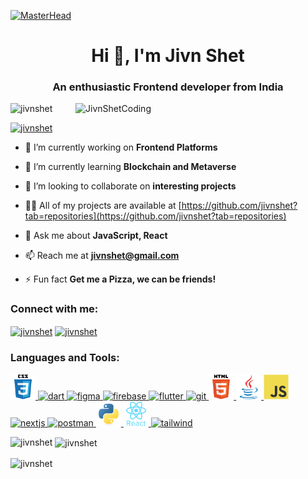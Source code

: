 [![MasterHead](https://i.postimg.cc/x1XJgDg4/3qMg.gif)](https://github.com/jivnshet)
<h1 align="center">Hi 👋, I'm Jivn Shet</h1>
<h3 align="center">An enthusiastic Frontend developer from India</h3>
<img align="right" width="400" src="https://i.postimg.cc/R0KCYPc9/image.gif" alt="JivnShetCoding" />

<p align="left"> <img src="https://komarev.com/ghpvc/?username=jivnshet&label=Profile%20views&color=0e75b6&style=flat" alt="jivnshet" /> </p>

<p align="left"> <a href="https://twitter.com/jivnshet" target="blank"><img src="https://img.shields.io/twitter/follow/jivnshet?logo=twitter&style=for-the-badge" alt="jivnshet" /></a> </p>

- 🔭 I’m currently working on **Frontend Platforms**

- 🌱 I’m currently learning **Blockchain and Metaverse**

- 👯 I’m looking to collaborate on **interesting projects**

- 👨‍💻 All of my projects are available at [https://github.com/jivnshet?tab=repositories](https://github.com/jivnshet?tab=repositories)

- 💬 Ask me about **JavaScript, React**

- 📫 Reach me at **jivnshet@gmail.com**

- ⚡ Fun fact **Get me a Pizza, we can be friends!**

<h3 align="left">Connect with me:</h3>
<p align="left">
<a href="https://twitter.com/jivnshet" target="blank"><img align="center" src="https://raw.githubusercontent.com/rahuldkjain/github-profile-readme-generator/master/src/images/icons/Social/twitter.svg" alt="jivnshet" height="30" width="40" /></a>
<a href="https://linkedin.com/in/jivnshet" target="blank"><img align="center" src="https://raw.githubusercontent.com/rahuldkjain/github-profile-readme-generator/master/src/images/icons/Social/linked-in-alt.svg" alt="jivnshet" height="30" width="40" /></a>
</p>

<h3 align="left">Languages and Tools:</h3>
<p align="left"> <a href="https://www.w3schools.com/css/" target="_blank" rel="noreferrer"> <img src="https://raw.githubusercontent.com/devicons/devicon/master/icons/css3/css3-original-wordmark.svg" alt="css3" width="40" height="40"/> </a> <a href="https://dart.dev" target="_blank" rel="noreferrer"> <img src="https://www.vectorlogo.zone/logos/dartlang/dartlang-icon.svg" alt="dart" width="40" height="40"/> </a> <a href="https://www.figma.com/" target="_blank" rel="noreferrer"> <img src="https://www.vectorlogo.zone/logos/figma/figma-icon.svg" alt="figma" width="40" height="40"/> </a> <a href="https://firebase.google.com/" target="_blank" rel="noreferrer"> <img src="https://www.vectorlogo.zone/logos/firebase/firebase-icon.svg" alt="firebase" width="40" height="40"/> </a> <a href="https://flutter.dev" target="_blank" rel="noreferrer"> <img src="https://www.vectorlogo.zone/logos/flutterio/flutterio-icon.svg" alt="flutter" width="40" height="40"/> </a> <a href="https://git-scm.com/" target="_blank" rel="noreferrer"> <img src="https://www.vectorlogo.zone/logos/git-scm/git-scm-icon.svg" alt="git" width="40" height="40"/> </a> <a href="https://www.w3.org/html/" target="_blank" rel="noreferrer"> <img src="https://raw.githubusercontent.com/devicons/devicon/master/icons/html5/html5-original-wordmark.svg" alt="html5" width="40" height="40"/> </a> <a href="https://www.java.com" target="_blank" rel="noreferrer"> <img src="https://raw.githubusercontent.com/devicons/devicon/master/icons/java/java-original.svg" alt="java" width="40" height="40"/> </a> <a href="https://developer.mozilla.org/en-US/docs/Web/JavaScript" target="_blank" rel="noreferrer"> <img src="https://raw.githubusercontent.com/devicons/devicon/master/icons/javascript/javascript-original.svg" alt="javascript" width="40" height="40"/> </a> <a href="https://nextjs.org/" target="_blank" rel="noreferrer"> <img src="https://cdn.worldvectorlogo.com/logos/nextjs-2.svg" alt="nextjs" width="40" height="40"/> </a> <a href="https://postman.com" target="_blank" rel="noreferrer"> <img src="https://www.vectorlogo.zone/logos/getpostman/getpostman-icon.svg" alt="postman" width="40" height="40"/> </a> <a href="https://www.python.org" target="_blank" rel="noreferrer"> <img src="https://raw.githubusercontent.com/devicons/devicon/master/icons/python/python-original.svg" alt="python" width="40" height="40"/> </a> <a href="https://reactjs.org/" target="_blank" rel="noreferrer"> <img src="https://raw.githubusercontent.com/devicons/devicon/master/icons/react/react-original-wordmark.svg" alt="react" width="40" height="40"/> </a> <a href="https://tailwindcss.com/" target="_blank" rel="noreferrer"> <img src="https://www.vectorlogo.zone/logos/tailwindcss/tailwindcss-icon.svg" alt="tailwind" width="40" height="40"/> </a> </p>

<p><img align="left" src="https://github-readme-stats.vercel.app/api/top-langs?username=jivnshet&show_icons=true&locale=en&layout=compact" alt="jivnshet" /></p>

<p>&nbsp;<img align="center" src="https://github-readme-stats.vercel.app/api?username=jivnshet&show_icons=true&locale=en" alt="jivnshet" /></p>

<p><img align="center" src="https://github-readme-streak-stats.herokuapp.com/?user=jivnshet&" alt="jivnshet" /></p>
